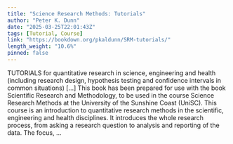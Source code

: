 ```yaml
---
title: "Science Research Methods: Tutorials"
author: "Peter K. Dunn"
date: "2025-03-25T22:01:43Z"
tags: [Tutorial, Course]
link: "https://bookdown.org/pkaldunn/SRM-tutorials/"
length_weight: "10.6%"
pinned: false
---
```


TUTORIALS for quantitative research in science, engineering and health (including research design, hypothesis testing and confidence intervals in common situations) [...] This book has been prepared for use with the book
Scientific Research and Methodology,
to be used in the course Science Research Methods at the
University of the Sunshine Coast (UniSC). This course is an introduction to quantitative research methods in the scientific, engineering and health disciplines.
It introduces the whole research process,
from asking a research question to analysis and reporting of the data.
The focus, ...
